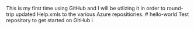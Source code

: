 This is my first time using GitHub and I will be utlizing it in order to round-trip updated Help.xmls to the various Azure repositiories. # hello-world
Test repository to get started on GitHub
i
